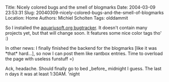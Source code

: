 Title: Nicely colored bugs and the smell of blogmarks
Date: 2004-03-09 23:53:31
Slug: 20040309-nicely-colored-bugs-and-the-smell-of-blogmarks
Location: Home
Authors: Michiel Scholten
Tags: olddammit

<p>So I installed the <a href="/bugs/">aquariusoft.org bugtracker</a>. It doesn't contain many projects yet, but that will change soon. It features some nice color tags tho' :)</p>
<p>In other news: I finally finished the backend for the blogmarks [like it was *that* hard...], so now I can post them like rantbox entries. Time to overload the page with useless funstuff =)</p>
<p>Ack, headache. Should finally go to bed _before_ midnight I guess. The last n days it was at least 1:30AM. 'night</p>